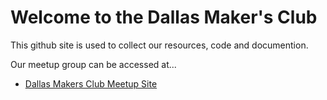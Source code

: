 # Welcome to the Dallas Maker's Club

This github site is used to collect our resources, code and documention.

Our meetup group can be accessed at...

* [Dallas Makers Club Meetup Site](https://www.meetup.com/Dallas-Makers-Club-Meetup/)
